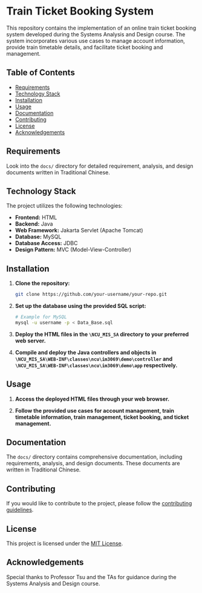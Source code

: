 # Train Ticket Booking System

This repository contains the implementation of an online train ticket booking system developed during the Systems Analysis and Design course. The system incorporates various use cases to manage account information, provide train timetable details, and facilitate ticket booking and management.

## Table of Contents

- [Requirements](#requirements)
- [Technology Stack](#technology-stack)
- [Installation](#installation)
- [Usage](#usage)
- [Documentation](#documentation)
- [Contributing](#contributing)
- [License](#license)
- [Acknowledgements](#acknowledgements)

## Requirements

Look into the `docs/` directory for detailed requirement, analysis, and design documents written in Traditional Chinese.

## Technology Stack

The project utilizes the following technologies:

- **Frontend:** HTML
- **Backend:** Java
- **Web Framework:** Jakarta Servlet (Apache Tomcat)
- **Database:** MySQL
- **Database Access:** JDBC
- **Design Pattern:** MVC (Model-View-Controller)

## Installation

1. **Clone the repository:**

    ```bash
    git clone https://github.com/your-username/your-repo.git
    ```

2. **Set up the database using the provided SQL script:**

    ```bash
    # Example for MySQL
    mysql -u username -p < Data_Base.sql
    ```

3. **Deploy the HTML files in the `\NCU_MIS_SA` directory to your preferred web server.**

4. **Compile and deploy the Java controllers and objects in `\NCU_MIS_SA\WEB-INF\classes\ncu\im3069\demo\controller` and `\NCU_MIS_SA\WEB-INF\classes\ncu\im3069\demo\app` respectively.**

## Usage

1. **Access the deployed HTML files through your web browser.**

2. **Follow the provided use cases for account management, train timetable information, train management, ticket booking, and ticket management.**

## Documentation

The `docs/` directory contains comprehensive documentation, including requirements, analysis, and design documents. These documents are written in Traditional Chinese.

## Contributing

If you would like to contribute to the project, please follow the [contributing guidelines](CONTRIBUTING.md).

## License

This project is licensed under the [MIT License](LICENSE.md).

## Acknowledgements

Special thanks to Professor Tsu and the TAs for guidance during the Systems Analysis and Design course.
